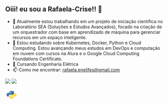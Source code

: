 ## Oiii! eu sou a Rafaela-Crise!! 👋

- 🔭 Atualmente estou trabalhando em um projeto de iniciação científica no Laboratório SEA (Soluções e Estudos Avançados), focado na criação de um orquestrador com base em aprendizado de máquina para gerenciar recursos em um espaço inteligente.
- 🌱 Estou estudando sobre Kubernetes, Docker, Python e Cloud Computing. Estou avançando meus estudos em DevOps e computação em nuvem com cursos na Alura e o Google Cloud Computing Foundations Certificate.
- 📖 Cursando Engenharia Elétrica 
- 📫 Como me encontrar: rafaela.enelifes@gmail.com

<div>
  <a href-"https://github.com/Rafaela-Crise">
  <img width="42%" src="https://github-readme-stats.vercel.app/api?username=Rafaela-Crise&show_icons=true&theme=dracula&include_all_commits=true&count_private=true"/>
  <img width="50%" src="https://github-readme-stats.vercel.app/api/top-langs/?username=Rafaela-Crise&layout=compact&langs_count=16&theme=dracula"/>  
</div>

<div style="display: inline_block"><br>
  <img align="center" alt="Rafa-Python" height="30" width="40" src="https://raw.githubusercontent.com/devicons/devicon/master/icons/python/python-original.svg">
</div>

##
